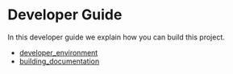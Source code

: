 # Developer Guide


In this developer guide we explain how you can build this project.

* [developer_environment](developer_environment.md)
* [building_documentation](building_documentation.md)

